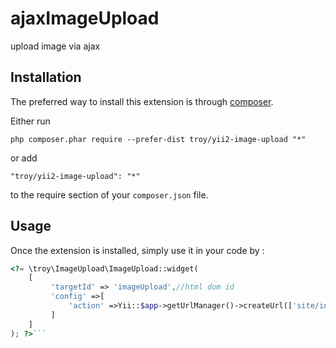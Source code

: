 ajaxImageUpload
===============
upload image via ajax

Installation
------------

The preferred way to install this extension is through [composer](http://getcomposer.org/download/).

Either run

```
php composer.phar require --prefer-dist troy/yii2-image-upload "*"
```

or add

```
"troy/yii2-image-upload": "*"
```

to the require section of your `composer.json` file.


Usage
-----

Once the extension is installed, simply use it in your code by  :

```php
<?= \troy\ImageUpload\ImageUpload::widget(
    [
         'targetId' => 'imageUpload',//html dom id
         'config' =>[
             'action' =>Yii::$app->getUrlManager()->createUrl(['site/index'])
         ]
    ]
); ?>```